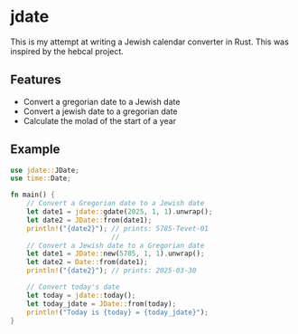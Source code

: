 # jdate

This is my attempt at writing a Jewish calendar converter in Rust. This was
inspired by the hebcal project.

## Features

- Convert a gregorian date to a Jewish date
- Convert a jewish date to a gregorian date
- Calculate the molad of the start of a year

## Example
```rust
use jdate::JDate;
use time::Date;

fn main() {
    // Convert a Gregorian date to a Jewish date
    let date1 = jdate::gdate(2025, 1, 1).unwrap();
    let date2 = JDate::from(date1);
    println!("{date2}"); // prints: 5785-Tevet-01
                         //
    // Convert a Jewish date to a Gregorian date
    let date1 = JDate::new(5785, 1, 1).unwrap();
    let date2 = Date::from(date1);
    println!("{date2}"); // prints: 2025-03-30

    // Convert today's date
    let today = jdate::today();
    let today_jdate = JDate::from(today);
    println!("Today is {today} = {today_jdate}");
}
```
